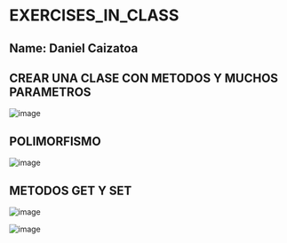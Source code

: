 # EXERCISES_IN_CLASS

## Name: Daniel Caizatoa

## CREAR UNA CLASE CON METODOS Y MUCHOS PARAMETROS

![image](https://github.com/DanyCt/EXERCISES_IN_CLASS/assets/120155895/06afe6f5-9d2e-441a-89df-204dbd0c5942)



## POLIMORFISMO

 ![image](https://github.com/DanyCt/EXERCISES_IN_CLASS/assets/120155895/8810b818-71f4-4b5a-8b70-585d3c6383b2)



## METODOS GET Y SET

![image](https://github.com/DanyCt/EXERCISES_IN_CLASS/assets/120155895/c4df2908-a82b-4b81-8e17-6cb49f53368d)

![image](https://github.com/DanyCt/EXERCISES_IN_CLASS/assets/120155895/6d7f6a9a-fdc2-47ea-b5a2-98d8153fd92b)
